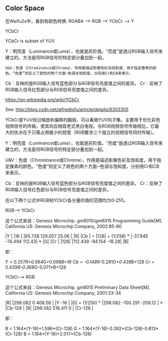 
## Color Space

在Waifu2x中，看到有颜色转换: RGABA --> RGB --> YCbCr --> Y

YCbCr

   YCbCr is subset of YUV

   Y：明亮度（Luminance或Luma），也就是灰阶值。“亮度”是透过RGB输入信号来建立的，方法是将RGB信号的特定部分叠加到一起。

    U&V：色度（Chrominance或Chroma），作用是描述影像色彩及饱和度，用于指定像素的颜色。“色度”则定义了颜色的两个方面─色调与饱和度，分别用Cr和CB来表示。

   Cb：反映的是RGB输入信号蓝色部分与RGB信号亮度值之间的差异。
   Cr：反映了RGB输入信号红色部分与RGB信号亮度值之间的差异。


https://en.wikipedia.org/wiki/YCbCr


See: http://blog.csdn.net/alfredtofu/article/details/6303305

YCbCr是YUV经过缩放和偏移的翻版，可以看做YUV的子集。主要用于优化彩色视频信号的传输，使其向后相容老式黑白电视。与RGB视频信号传输相比，它最大的优点在于只需占用极少的频宽（RGB要求三个独立的视频信号同时传输）。

Y：明亮度（Luminance或Luma），也就是灰阶值。“亮度”是透过RGB输入信号来建立的，方法是将RGB信号的特定部分叠加到一起。

U&V：色度（Chrominance或Chroma），作用是描述影像色彩及饱和度，用于指定像素的颜色。“色度”则定义了颜色的两个方面─色调与饱和度，分别用Cr和CB来表示。

Cb：反映的是RGB输入信号蓝色部分与RGB信号亮度值之间的差异。
Cr：反映了RGB输入信号红色部分与RGB信号亮度值之间的差异。

在以下两个公式中RGB和YCbCr各分量的值的范围均为0-255。

RGB--> YCbCr

这个公式来自：Genesis Microchip. gm6010/gm6015 Programming Guide[M]. California US: Genesis Microchip Company, 2002:85-90

|Y  |   |16 |              |65.738   129.057  25.06 |   |R|
|Cb | = |128| +  (1/256) * |-37.945  -74.494  112.43| * |G|
|Cr |   |128|              |112.439  -94.154  -18.28|   |B|

即：

Y   = 0.257*R+0.564*G+0.098*B+16
Cb = -0.148*R-0.291*G+0.439*B+128
Cr  = 0.439*R-0.368*G-0.071*B+128

YCbCr--> RGB

这个公式来自：Genesis Microchip. gm6015 Preliminary Data Sheet[M]. California US: Genesis Microchip Company, 2001:33-34

|R|             |298.082  0        408.58   |   |Y -16  |
|G| = (1/256) * |298.082  -100.291 -208.12  | * |Cb-128 |
|B|             |298.082  516.411  0        |   |Cr-128 |

即：

R = 1.164*(Y-16)+1.596*(Cr-128)
G = 1.164*(Y-16)-0.392*(Cb-128)-0.813*(Cr-128)
B = 1.164*(Y-16)+2.017*(Cb-128)

